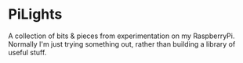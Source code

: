# PiLights
A collection of bits & pieces from experimentation on my RaspberryPi.
Normally I'm just trying something out, rather than building a library of useful stuff.
